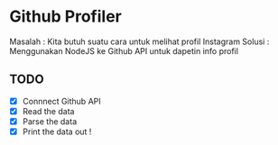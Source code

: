 # Github Profiler

Masalah : Kita butuh suatu cara untuk melihat profil Instagram
Solusi : Menggunakan NodeJS ke Github API untuk dapetin info profil

## TODO

* [x] Connnect Github API
* [x] Read the data
* [x] Parse the data
* [x] Print the data out !